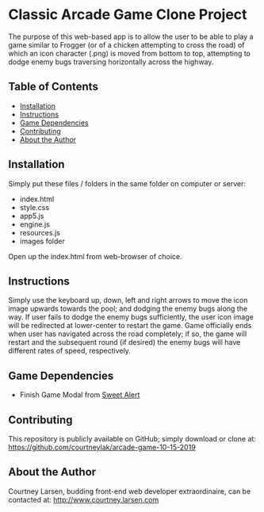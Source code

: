 # Classic Arcade Game Clone Project

The purpose of this web-based app is to allow the user to be able to play a game similar to Frogger (or of a chicken attempting to cross the road) of which an icon character (.png) is moved from bottom to top, attempting to dodge
enemy bugs traversing horizontally across the highway.

## Table of Contents

- [Installation](#installation)
- [Instructions](#instructions)
- [Game Dependencies](#gamedependencies)
- [Contributing](#contributing)
- [About the Author](#abouttheauthor)

## Installation

Simply put these files / folders in the same folder on computer or server:

* index.html
* style.css
* app5.js
* engine.js
* resources.js
* images folder

Open up the index.html from web-browser of choice.

## Instructions

Simply use the keyboard up, down, left and right arrows to move the icon image upwards towards the pool; and dodging the enemy bugs along the way. If user fails to dodge the enemy bugs sufficiently, the user icon image will be redirected at lower-center to restart the game. Game officially ends when user has navigated across the road completely; if so, the game will restart and the subsequent round (if desired) the enemy bugs will have different rates of speed, respectively.

## Game Dependencies

* Finish Game Modal from [Sweet Alert](https://unpkg.com/sweetalert/dist/sweetalert.min.js)

## Contributing

This repository is publicly available on GitHub; simply download or clone at: https://github.com/courtneylak/arcade-game-10-15-2019

## About the Author

Courtney Larsen, budding front-end web developer extraordinaire, can be contacted at: http://www.courtney.larsen.com

